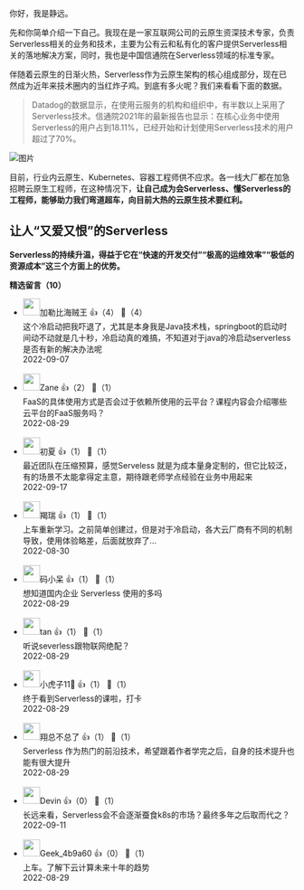 你好，我是静远。

先和你简单介绍一下自己。我现在是一家互联网公司的云原生资深技术专家，负责Serverless相关的业务和技术，主要为公有云和私有化的客户提供Serverless相关的落地解决方案，同时，我也是中国信通院在Serverless领域的标准专家。

伴随着云原生的日渐火热，Serverless作为云原生架构的核心组成部分，现在已然成为近年来技术圈内的当红炸子鸡。到底有多火呢？我们来看看下面的数据。

> Datadog的数据显示，在使用云服务的机构和组织中，有半数以上采用了Serverless技术。信通院2021年的最新报告也显示：在核心业务中使用Serverless的用户占到18.11%，已经开始和计划使用Serverless技术的用户超过了70%。

![图片](https://static001.geekbang.org/resource/image/ff/63/ff819209a8a89aeacd46d8146459b563.jpg?wh=1103x653 "资源来源于网络")

目前，行业内云原生、Kubernetes、容器工程师供不应求。各一线大厂都在加急招聘云原生工程师，在这种情况下，**让自己成为会Serverless、懂Serverless的工程师，能够助力我们弯道超车，向目前大热的云原生技术要红利。**

## 让人“又爱又恨”的Serverless

**Serverless的持续升温，得益于它在“快速的开发交付”“极高的运维效率”“极低的资源成本”这三个方面上的优势。**
<div><strong>精选留言（10）</strong></div><ul>
<li><img src="https://thirdwx.qlogo.cn/mmopen/vi_32/PiajxSqBRaEKSyGkBwG4wwX0icYz21Y4dLibuDscJEWAOwlicgJP0lafViaf0kFyGricwJEaZ9icbIo8Q3CziaYsKmqFFA/132" width="30px"><span>加勒比海贼王</span> 👍（4） 💬（4）<div>这个冷启动把我吓退了，尤其是本身我是Java技术栈，springboot的启动时间动不动就是几十秒，冷启动真的难搞，不知道对于java的冷启动serverless是否有新的解决办法呢</div>2022-09-07</li><br/><li><img src="https://static001.geekbang.org/account/avatar/00/10/85/b2/18f3a4ea.jpg" width="30px"><span>Zane</span> 👍（2） 💬（1）<div>FaaS的具体使用方式是否会过于依赖所使用的云平台？课程内容会介绍哪些云平台的FaaS服务吗？</div>2022-08-29</li><br/><li><img src="https://thirdwx.qlogo.cn/mmopen/vi_32/Q0j4TwGTfTLmphicC0uibsr4fsbaZcjb7h4NmHLrpEFGibc1Jt7xv820ZQnAA79VgZRSK9jvL3dJgWMgVM1LkQQbw/132" width="30px"><span>初夏</span> 👍（1） 💬（1）<div>最近团队在压缩预算，感觉Serveless 就是为成本量身定制的，但它比较泛，有的场景不太能拿得定主意，期待跟老师学点经验在业务中用起来</div>2022-09-17</li><br/><li><img src="https://static001.geekbang.org/account/avatar/00/15/a9/2c/504238c7.jpg" width="30px"><span>羯瑞</span> 👍（1） 💬（1）<div>上车重新学习。之前简单创建过，但是对于冷启动，各大云厂商有不同的机制导致，使用体验略差，后面就放弃了...</div>2022-08-30</li><br/><li><img src="https://static001.geekbang.org/account/avatar/00/1f/5e/81/82709d6e.jpg" width="30px"><span>码小呆</span> 👍（1） 💬（1）<div>想知道国内企业 Serverless 使用的多吗 </div>2022-08-29</li><br/><li><img src="https://static001.geekbang.org/account/avatar/00/16/8b/57/a3daeaae.jpg" width="30px"><span>tan</span> 👍（1） 💬（1）<div>听说severless跟物联网绝配？</div>2022-08-29</li><br/><li><img src="https://static001.geekbang.org/account/avatar/00/2b/63/57/b8eef585.jpg" width="30px"><span>小虎子11🐯</span> 👍（1） 💬（1）<div>终于看到Serverless的课啦，打卡</div>2022-08-29</li><br/><li><img src="https://static001.geekbang.org/account/avatar/00/2e/14/15/bf922e4f.jpg" width="30px"><span>翔总不总了</span> 👍（1） 💬（1）<div>Serverless 作为热门的前沿技术，希望跟着作者学完之后，自身的技术提升也能有很大提升</div>2022-08-29</li><br/><li><img src="https://static001.geekbang.org/account/avatar/00/12/b8/01/247ae4a7.jpg" width="30px"><span>Devin</span> 👍（0） 💬（1）<div>长远来看，Serverless会不会逐渐蚕食k8s的市场？最终多年之后取而代之？</div>2022-09-11</li><br/><li><img src="https://thirdwx.qlogo.cn/mmopen/vi_32/DYAIOgq83epgicWspzcNEVl081HY7SNAEWmj7L8mpv0OqkjXZjF3VBJppmEdhJ8wxp6QwH2wjCpytoia7e92nS3w/132" width="30px"><span>Geek_4b9a60</span> 👍（0） 💬（1）<div>上车。了解下云计算未来十年的趋势</div>2022-08-29</li><br/>
</ul>